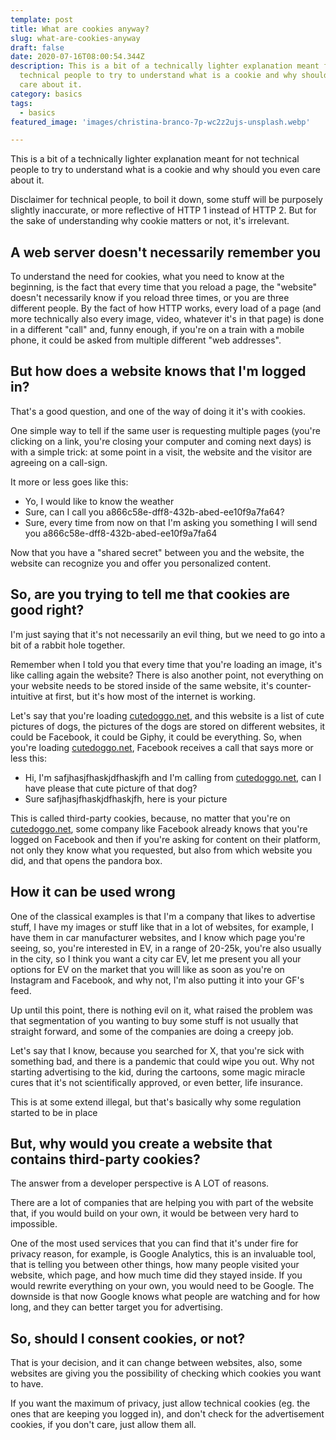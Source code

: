 ```yaml
---
template: post
title: What are cookies anyway?
slug: what-are-cookies-anyway
draft: false
date: 2020-07-16T08:00:54.344Z
description: This is a bit of a technically lighter explanation meant for not
  technical people to try to understand what is a cookie and why should you even
  care about it.
category: basics
tags:
  - basics
featured_image: 'images/christina-branco-7p-wc2z2ujs-unsplash.webp'

---
```


This is a bit of a technically lighter explanation meant for not technical people to try to understand what is a cookie and why should you even care about it.

Disclaimer for technical people, to boil it down, some stuff will be purposely slightly inaccurate, or more reflective of HTTP 1 instead of HTTP 2. But for the sake of understanding why cookie matters or not, it's irrelevant.

## A web server doesn't necessarily remember you

To understand the need for cookies, what you need to know at the beginning, is the fact that every time that you reload a page, the "website" doesn't necessarily know if you reload three times, or you are three different people. By the fact of how HTTP works, every load of a page (and more technically also every image, video, whatever it's in that page) is done in a different "call" and, funny enough, if you're on a train with a mobile phone, it could be asked from multiple different "web addresses".

## But how does a website knows that I'm logged in?

That's a good question, and one of the way of doing it it's with cookies.

One simple way to tell if the same user is requesting multiple pages (you're clicking on a link, you're closing your computer and coming next days) is with a simple trick: at some point in a visit, the website and the visitor are agreeing on a call-sign.

It more or less goes like this:

* Yo, I would like to know the weather
* Sure, can I call you a866c58e-dff8-432b-abed-ee10f9a7fa64?
* Sure, every time from now on that I'm asking you something I will send you a866c58e-dff8-432b-abed-ee10f9a7fa64

Now that you have a "shared secret" between you and the website, the website can recognize you and offer you personalized content.

## So, are you trying to tell me that cookies are good right?

I'm just saying that it's not necessarily an evil thing, but we need to go into a bit of a rabbit hole together.

Remember when I told you that every time that you're loading an image, it's like calling again the website? There is also another point, not everything on your website needs to be stored inside of the same website, it's counter-intuitive at first, but it's how most of the internet is working.

Let's say that you're loading [cutedoggo.net](http://cutedoggo.net), and this website is a list of cute pictures of dogs, the pictures of the dogs are stored on different websites, it could be Facebook, it could be Giphy, it could be everything. So, when you're loading [cutedoggo.net](http://cutedoggo.net), Facebook receives a call that says more or less this:

* Hi, I'm safjhasjfhaskjdfhaskjfh and I'm calling from [cutedoggo.net](http://cutedoggo.net), can I have please that cute picture of that dog?
* Sure safjhasjfhaskjdfhaskjfh, here is your picture

This is called third-party cookies, because, no matter that you're on [cutedoggo.net](http://cutedoggo.net), some company like Facebook already knows that you're logged on Facebook and then if you're asking for content on their platform, not only they know what you requested, but also from which website you did, and that opens the pandora box.

## How it can be used wrong

One of the classical examples is that I'm a company that likes to advertise stuff, I have my images or stuff like that in a lot of websites, for example, I have them in car manufacturer websites, and I know which page you're seeing, so, you're interested in EV, in a range of 20-25k, you're also usually in the city, so I think you want a city car EV, let me present you all your options for EV on the market that you will like as soon as you're on Instagram and Facebook, and why not, I'm also putting it into your GF's feed.

Up until this point, there is nothing evil on it, what raised the problem was that segmentation of you wanting to buy some stuff is not usually that straight forward, and some of the companies are doing a creepy job.

Let's say that I know, because you searched for X, that you're sick with something bad, and there is a pandemic that could wipe you out. Why not starting advertising to the kid, during the cartoons, some magic miracle cures that it's not scientifically approved, or even better, life insurance.

This is at some extend illegal, but that's basically why some regulation started to be in place

## But, why would you create a website that contains third-party cookies?

The answer from a developer perspective is A LOT of reasons.

There are a lot of companies that are helping you with part of the website that, if you would build on your own, it would be between very hard to impossible.

One of the most used services that you can find that it's under fire for privacy reason, for example, is Google Analytics, this is an invaluable tool, that is telling you between other things, how many people visited your website, which page, and how much time did they stayed inside. If you would rewrite everything on your own, you would need to be Google. The downside is that now Google knows what people are watching and for how long, and they can better target you for advertising.

## So, should I consent cookies, or not?

That is your decision, and it can change between websites, also, some websites are giving you the possibility of checking which cookies you want to have.

If you want the maximum of privacy, just allow technical cookies (eg. the ones that are keeping you logged in), and don't check for the advertisement cookies, if you don't care, just allow them all.